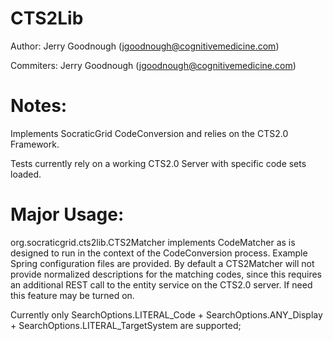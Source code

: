 CTS2Lib
=======
 
 Author: Jerry Goodnough (jgoodnough@cognitivemedicine.com)
 
 Commiters: Jerry Goodnough (jgoodnough@cognitivemedicine.com)
 
 Notes:  
=================================================================================
 Implements SocraticGrid CodeConversion and relies on the CTS2.0 Framework.
 
 Tests currently rely on a working CTS2.0 Server with specific code sets loaded.
 
 Major Usage:
================================================================================= 

org.socraticgrid.cts2lib.CTS2Matcher implements CodeMatcher as is designed to run
in the context of the CodeConversion process. Example Spring configuration files 
are provided. By default a CTS2Matcher will not provide normalized descriptions for
the matching codes, since this requires an additional REST call to the entity 
service on the CTS2.0 server. If need this feature may be turned on.
 
Currently only SearchOptions.LITERAL_Code + SearchOptions.ANY_Display +
SearchOptions.LITERAL_TargetSystem are supported;